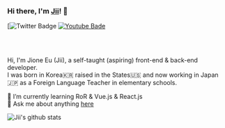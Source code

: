 ### Hi there, I'm [Jii](https://www.jioneeu.com/)! 👋

[![Twitter Badge](https://img.shields.io/twitter/url?color=skyblue&label=Twitter&logo=twitter&logoColor=skyblue&style=flat-square&url=https%3A%2F%2Fwww.twitter.com%2Fjioneeu) 
[![Youtube Bade](https://img.shields.io/twitter/url?color=red&label=YouTube&logo=youtube&logoColor=red&style=flat-square&url=https%3A%2F%2Fwww.youtube.com%2Fchannel%2FUC8hY3wjYlK2U9W4fqKN598Q%3Fview_as%3Dsubscriber)](https://www.youtube.com/channel/UC8hY3wjYlK2U9W4fqKN598Q?view_as=subscriber)

<br />
<br />

Hi, I'm Jione Eu (Jii), a self-taught (aspiring) front-end & back-end developer.<br>
I was born in Korea🇰🇷 raised in the States🇺🇸 and now working in Japan🇯🇵 as a Foreign Language Teacher in elementary schools.

🌱 I’m currently learning RoR & Vue.js & React.js <br>
💬 Ask me about anything [here](https://github.com/jioneeu/jioneeu/issues)

![Jii's github stats](https://github-readme-stats.vercel.app/api?username=jioneeu&show_icons=true)
